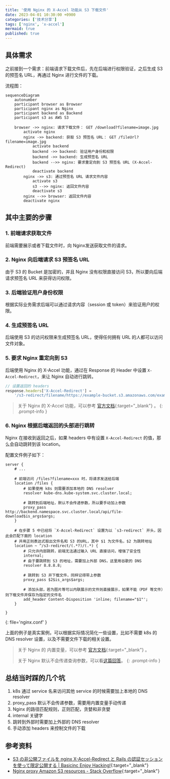 ```yaml
---
title: '使用 Nginx 的 X-Accel 功能从 S3 下载文件'
date: 2023-04-01 10:30:00 +0900
categories: ['技术分享']
tags: ['nginx', 'x-accel']
mermaid: true
published: true
---
```


## 具体需求

之前接到一个需求：前端请求下载文件后，先在后端进行权限验证，之后生成 S3 的预签名 URL，再通过 Nginx 进行文件的下载。

流程图：

```mermaid
sequenceDiagram
    autonumber
    participant browser as Browser
    participant nginx as Nginx
    participant backend as Backend
    participant s3 as AWS S3

    browser ->> nginx: 请求下载文件： GET /download?filename=image.jpg
        activate nginx
        nginx ->> backend: 获取 S3 预签名 URL： GET /fileUrl?filename=image.jpg
            activate backend
            backend ->> backend: 验证用户身份和权限
            backend ->> backend: 生成预签名 URL
            backend -->> nginx: 要求重定向到 S3 预签名 URL (X-Accel-Redirect)
            deactivate backend
        nginx ->> s3: 通过预签名 URL 请求文件内容
            activate s3
            s3 -->> nginx: 返回文件内容
            deactivate s3
        nginx -->> browser: 返回文件内容
        deactivate nginx
```

## 其中主要的步骤

### 1. 前端请求获取文件

前端需要展示或者下载文件时，向 Nginx发送获取文件的请求。

### 2. Nginx 向后端请求 S3 预签名 URL

由于 S3 的 Bucket 是加密的，并且 Nginx 没有权限直接访问 S3，所以要向后端请求预签名 URL 来获得访问权限。

### 3. 后端验证用户身份权限

根据实际业务需求后端可以通过请求内容（session 或 token）来验证用户的权限。

### 4. 生成预签名 URL

后端使用 S3 的访问权限来生成预签名 URL，使得任何拥有 URL 的人都可以访问文件对象。

### 5. 要求 Nginx 重定向到 S3

后端使用 Nginx 的 X-Accel 功能，通过在 Response 的 Header 中设置 `X-Accel-Redirect`，来让 Nginx 自动进行跳转。

```javascript
// 设置返回的 headers
response.headers['X-Accel-Redirect'] = 
    '/s3-redirect/filename/https://example-bucket.s3.amazonaws.com/example-object?key=value&Expires=1672531200&Signature=xxxxxx&x-amz-security-token=xxxxxx&x-amz-algorithm=AWS4-HMAC-SHA256'
```

> 关于 Nginx 的 X-Accel 功能，可以参考 [官方文档](https://www.nginx.com/resources/wiki/start/topics/examples/x-accel/){:target="_blank"} 。
{: .prompt-info }

### 6. Nginx 根据后端返回的头部进行跳转

Nginx 在接收到返回之后，如果 headers 中有设置 `X-Accel-Redirect` 的值，那么会自动跳转到该 location。

配置文件例子如下：

```nginx
server {
    # ...

    # 前端访问 /files?filename=xxx 时，将请求发送给后端
    location /files {
        # 如果使用 k8s 则需要添加本地的 DNS resolver
        resolver kube-dns.kube-system.svc.cluster.local;

        # 跳转到后端地址，默认不会传递参数，所以要手动加上参数
        proxy_pass http://backend.namespace.svc.cluster.local/api/file-download$is_args$args;
    }

    # 在步骤 5 中已经将 `X-Accel-Redirect` 设置为以 `s3-redirect` 开头，因此会匹配下面的 location
    # 并用正则表达式取出文件名和 S3 的URL，其中 $1 为文件名，$2 为跳转地址
    location ~ ^/s3-redirect/(.*?)/(.*) {
        # 只允许内部跳转，前端无法通过输入 URL 直接访问，增强了安全性
        internal;
        # 由于要跳转到 S3 的地址，需要加上外部 DNS，这里用谷歌的 DNS
        resolver 8.8.8.8;

        # 跳转到 S3 并下载文件，同样记得带上参数
        proxy_pass $2$is_args$args;
        
        # 添加头部，若为图片等可以内联展示的文件则直接展示，如果不能（PDF 等文件）则下载文件并保存为指定的文件名
        add_header Content-Disposition 'inline; filename="$1"';
    }

}
```
{: file='nginx.conf' }

上面的例子是真实案例，可以根据实际情况简化一些设置，比如不需要 k8s 的 DNS resolver 设置，以及不需要文件下载的相关设置。

> 关于 Nginx 的 内置变量，可以参考 [官方文档](http://nginx.org/en/docs/http/ngx_http_core_module.html#var_arg_){:target="_blank"} 。
>
> 关于 Nginx 默认不会传递查询参数，可以看[这篇回答](https://stackoverflow.com/a/64413187)。
{: .prompt-info }


## 总结当时踩的几个坑

1. k8s 通过 service 名来访问其他 service 的时候需要加上本地的 DNS resolver
2. proxy_pass 默认不会传递参数，需要用内置变量手动传递
3. Nginx 的路径匹配规则，正则匹配，贪婪和非贪婪
4. internal 关键字
5. 跳转到外部时需要加上外部的 DNS resolver
6. 手动添加 headers 来控制文件的下载

## 参考资料

- [S3 の非公開ファイルを nginx X-Accel-Redirect と Rails の認証セッションを使って限定公開する \| Basicinc Enjoy Hacking!](https://tech.basicinc.jp/articles/189){:target="_blank"}
- [Nginx proxy Amazon S3 resources - Stack Overflow](https://stackoverflow.com/a/44749584){:target="_blank"}
